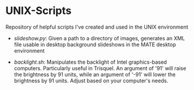 # UNIX-Scripts
Repository of helpful scripts I've created and used in the UNIX environment

* *slideshow.py*: Given a path to a directory of images, generates an XML file 
usable in desktop background slideshows in the MATE desktop environment

* *backlight.sh*: Manipulates the backlight of Intel graphics-based computers. Particularly useful in Trisquel. An argument of '91' will raise the brightness by 91 units, while an argument of '-91' will lower the brightness by 91 units. Adjust based on your computer's needs.